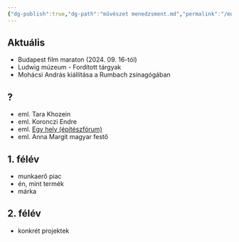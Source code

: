 ```yaml
---
{"dg-publish":true,"dg-path":"művészet menedzsment.md","permalink":"/muveszet-menedzsment/"}
---
```


## Aktuális

- Budapest film maraton (2024. 09. 16-tól)
- Ludwig múzeum - Fordított tárgyak
- Mohácsi András kiállítása a Rumbach zsinagógában

## ?

- eml. Tara Khozein
- eml. Koronczi Endre
- eml. [Egy hely (építészfórum)](https://epiteszforum.hu/dosszie/egy-hely)
- eml. Anna Margit magyar festő

## 1. félév

- munkaerő piac
- én, mint termék
- márka

## 2. félév

- konkrét projektek